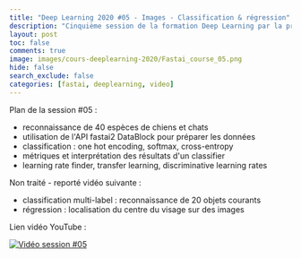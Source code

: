 ```yaml
---
title: "Deep Learning 2020 #05 - Images - Classification & régression"
description: "Cinquième session de la formation Deep Learning par la pratique 2020."
layout: post
toc: false
comments: true
image: images/cours-deeplearning-2020/Fastai_course_05.png
hide: false
search_exclude: false
categories: [fastai, deeplearning, video]
---
```


Plan de la session #05 :
- reconnaissance de 40 espèces de chiens et chats
- utilisation de l'API fastai2 DataBlock pour préparer les données
- classification : one hot encoding, softmax, cross-entropy
- métriques et interprétation des résultats d'un classifier
- learning rate finder, transfer learning, discriminative learning rates

Non traité - reporté vidéo suivante :
- classification multi-label : reconnaissance de 20 objets courants
- régression : localisation du centre du visage sur des images

Lien vidéo YouTube :

[![Vidéo session #05](https://img.youtube.com/vi/eI0xVsXhJ7Y/0.jpg)](https://www.youtube.com/watch?v=eI0xVsXhJ7Y)
